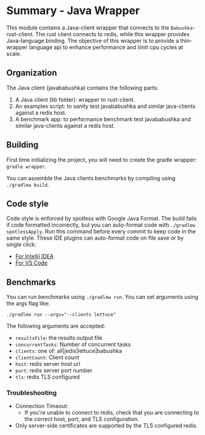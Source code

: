 # Summary - Java Wrapper

This module contains a Java-client wrapper that connects to the `Babushka`-rust-client. The rust client connects to
redis, while this wrapper provides Java-language binding. The objective of this wrapper is to provide a thin-wrapper
language api to enhance performance and limit cpu cycles at scale. 

## Organization

The Java client (javababushka) contains the following parts:

1. A Java client (lib folder): wrapper to rust-client.
2. An examples script: to sanity test javababushka and similar java-clients against a redis host.
3. A benchmark app: to performance benchmark test javababushka and similar java-clients against a redis host.

## Building

First time initializing the project, you will need to create the gradle wrapper: `gradle wrapper`.

You can assemble the Java clients benchmarks by compiling using `./gradlew build`. 

## Code style

Code style is enforced by spotless with Google Java Format. The build fails if code formatted incorrectly, but you can auto-format code with `./gradlew spotlessApply`.
Run this command before every commit to keep code in the same style.
These IDE plugins can auto-format code on file save or by single click:
* [For Intellij IDEA](https://plugins.jetbrains.com/plugin/18321-spotless-gradle)
* [For VS Code](https://marketplace.visualstudio.com/items?itemName=richardwillis.vscode-spotless-gradle)

## Benchmarks

You can run benchmarks using `./gradlew run`. You can set arguments using the args flag like:

```shell
./gradlew run --args="--clients lettuce"
```

The following arguments are accepted: 
* `resultsFile`: the results output file
* `concurrentTasks`: Number of concurrent tasks
* `clients`: one of: all|jedis|lettuce|babushka
* `clientCount`: Client count
* `host`: redis server host url
* `port`: redis server port number
* `tls`: redis TLS configured

### Troubleshooting

* Connection Timeout: 
  * If you're unable to connect to redis, check that you are connecting to the correct host, port, and TLS configuration.
* Only server-side certificates are supported by the TLS configured redis.

